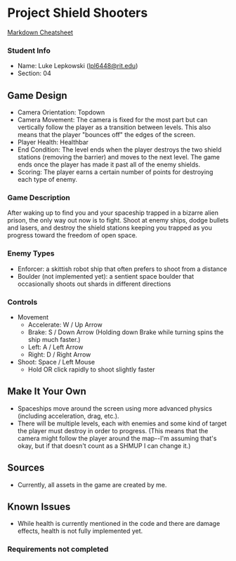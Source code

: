 # Project Shield Shooters

[Markdown Cheatsheet](https://github.com/adam-p/markdown-here/wiki/Markdown-Here-Cheatsheet)

### Student Info

-   Name: Luke Lepkowski (lpl6448@rit.edu)
-   Section: 04

## Game Design

-   Camera Orientation: Topdown
-   Camera Movement: The camera is fixed for the most part but can vertically follow the player as a transition between levels. This also means that the player "bounces off" the edges of the screen.
-   Player Health: Healthbar
-   End Condition: The level ends when the player destroys the two shield stations (removing the barrier) and moves to the next level. The game ends once the player has made it past all of the enemy shields.
-   Scoring: The player earns a certain number of points for destroying each type of enemy.

### Game Description

After waking up to find you and your spaceship trapped in a bizarre alien prison, the only way out now is to fight. Shoot at enemy ships, dodge bullets and lasers, and destroy the shield stations keeping you trapped as you progress toward the freedom of open space.

### Enemy Types
-   Enforcer: a skittish robot ship that often prefers to shoot from a distance
-   Boulder (not implemented yet): a sentient space boulder that occasionally shoots out shards in different directions

### Controls

-   Movement
    -   Accelerate: W / Up Arrow
    -   Brake: S / Down Arrow (Holding down Brake while turning spins the ship much faster.)
    -   Left: A / Left Arrow
    -   Right: D / Right Arrow
-   Shoot: Space / Left Mouse
    - Hold OR click rapidly to shoot slightly faster

## Make It Your Own

-   Spaceships move around the screen using more advanced physics (including acceleration, drag, etc.).
-   There will be multiple levels, each with enemies and some kind of target the player must destroy in order to progress. (This means that the camera might follow the player around the map--I'm assuming that's okay, but if that doesn't count as a SHMUP I can change it.)

## Sources

-   Currently, all assets in the game are created by me.

## Known Issues

-   While health is currently mentioned in the code and there are damage effects, health is not fully implemented yet.

### Requirements not completed

